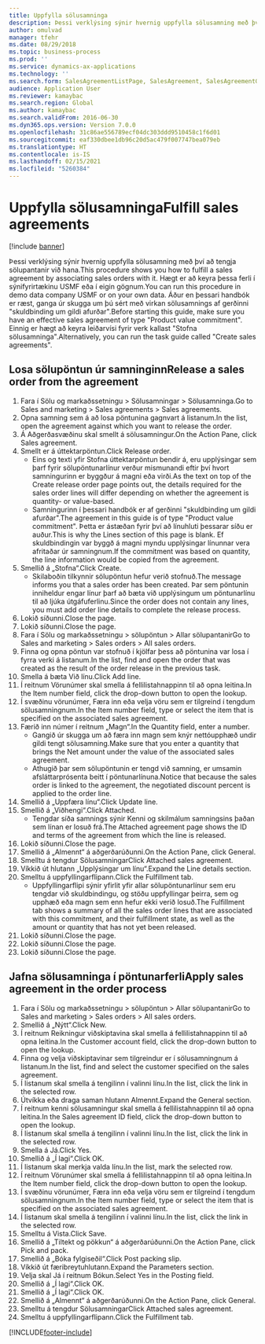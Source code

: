 ```yaml
---
title: Uppfylla sölusamninga
description: Þessi verklýsing sýnir hvernig uppfylla sölusamning með því að tengja sölupantanir við hana.
author: omulvad
manager: tfehr
ms.date: 08/29/2018
ms.topic: business-process
ms.prod: ''
ms.service: dynamics-ax-applications
ms.technology: ''
ms.search.form: SalesAgreementListPage, SalesAgreement, SalesAgreementGenerateReleaseOrder, SalesTableListPage, SalesTable, AgreementLine, SalesCreateOrder,  SalesEditLines, SalesAgreementHistory
audience: Application User
ms.reviewer: kamaybac
ms.search.region: Global
ms.author: kamaybac
ms.search.validFrom: 2016-06-30
ms.dyn365.ops.version: Version 7.0.0
ms.openlocfilehash: 31c86ae556789ecf04dc303ddd9510458c1f6d01
ms.sourcegitcommit: eaf330dbee1db96c20d5ac479f007747bea079eb
ms.translationtype: HT
ms.contentlocale: is-IS
ms.lasthandoff: 02/15/2021
ms.locfileid: "5260384"
---
```

# <a name="fulfill-sales-agreements"></a><span data-ttu-id="1300b-103">Uppfylla sölusamninga</span><span class="sxs-lookup"><span data-stu-id="1300b-103">Fulfill sales agreements</span></span>

[!include [banner](../../includes/banner.md)]

<span data-ttu-id="1300b-104">Þessi verklýsing sýnir hvernig uppfylla sölusamning með því að tengja sölupantanir við hana.</span><span class="sxs-lookup"><span data-stu-id="1300b-104">This procedure shows you how to fulfill a sales agreement by associating sales orders with it.</span></span> <span data-ttu-id="1300b-105">Hægt er að keyra þessa ferli í sýnifyrirtækinu USMF eða í eigin gögnum.</span><span class="sxs-lookup"><span data-stu-id="1300b-105">You can run this procedure in demo data company USMF or on your own data.</span></span> <span data-ttu-id="1300b-106">Áður en þessari handbók er ræst, ganga úr skugga um þú sért með virkan sölusamnings af gerðinni "skuldbinding um gildi afurðar".</span><span class="sxs-lookup"><span data-stu-id="1300b-106">Before starting this guide, make sure you have an effective sales agreement of type "Product value commitment".</span></span> <span data-ttu-id="1300b-107">Einnig er hægt að keyra leiðarvísi fyrir verk kallast "Stofna sölusamninga".</span><span class="sxs-lookup"><span data-stu-id="1300b-107">Alternatively, you can run the task guide called "Create sales agreements".</span></span>  




## <a name="release-a-sales-order-from-the-agreement"></a><span data-ttu-id="1300b-108">Losa sölupöntun úr samninginn</span><span class="sxs-lookup"><span data-stu-id="1300b-108">Release a sales order from the agreement</span></span>
1. <span data-ttu-id="1300b-109">Fara í Sölu og markaðssetningu > Sölusamningar > Sölusamninga.</span><span class="sxs-lookup"><span data-stu-id="1300b-109">Go to Sales and marketing > Sales agreements > Sales agreements.</span></span>
2. <span data-ttu-id="1300b-110">Opna samning sem á að losa pöntunina gagnvart á listanum.</span><span class="sxs-lookup"><span data-stu-id="1300b-110">In the list, open the agreement against which you want to release the order.</span></span>
3. <span data-ttu-id="1300b-111">Á Aðgerðasvæðinu skal smellt á sölusamningur.</span><span class="sxs-lookup"><span data-stu-id="1300b-111">On the Action Pane, click Sales agreement.</span></span>
4. <span data-ttu-id="1300b-112">Smellt er á úttektarpöntun.</span><span class="sxs-lookup"><span data-stu-id="1300b-112">Click Release order.</span></span>
    * <span data-ttu-id="1300b-113">Eins og texti yfir Stofna úttektarpöntun bendir á, eru upplýsingar sem þarf fyrir sölupöntunarlínur verður mismunandi eftir því hvort samningurinn er byggður á magni eða virði.</span><span class="sxs-lookup"><span data-stu-id="1300b-113">As the text on top of the  Create release order page points out, the details required for the sales order lines will differ depending on whether the agreement is quantity- or value-based.</span></span>  
    * <span data-ttu-id="1300b-114">Samningurinn í þessari handbók er af gerðinni "skuldbinding um gildi afurðar".</span><span class="sxs-lookup"><span data-stu-id="1300b-114">The agreement in this guide is of type "Product value commitment".</span></span> <span data-ttu-id="1300b-115">Þetta er ástæðan fyrir því að línuhluti þessarar síðu er auður.</span><span class="sxs-lookup"><span data-stu-id="1300b-115">This is why the Lines section of this page is blank.</span></span> <span data-ttu-id="1300b-116">Ef skuldbindingin var byggð á magni myndu upplýsingar línunnar vera afritaðar úr samningnum.</span><span class="sxs-lookup"><span data-stu-id="1300b-116">If the commitment was based on quantity, the line information would be copied from the agreement.</span></span>  
5. <span data-ttu-id="1300b-117">Smellið á „Stofna“.</span><span class="sxs-lookup"><span data-stu-id="1300b-117">Click Create.</span></span>
    * <span data-ttu-id="1300b-118">Skilaboðin tilkynnir sölupöntun hefur verið stofnuð.</span><span class="sxs-lookup"><span data-stu-id="1300b-118">The message informs you that a sales order has been created.</span></span> <span data-ttu-id="1300b-119">Þar sem pöntunin inniheldur engar línur þarf að bæta við upplýsingum um pöntunarlínu til að ljúka útgáfuferlinu.</span><span class="sxs-lookup"><span data-stu-id="1300b-119">Since the order does not contain any lines, you must add order line details to complete the release process.</span></span>   
6. <span data-ttu-id="1300b-120">Lokið síðunni.</span><span class="sxs-lookup"><span data-stu-id="1300b-120">Close the page.</span></span>
7. <span data-ttu-id="1300b-121">Lokið síðunni.</span><span class="sxs-lookup"><span data-stu-id="1300b-121">Close the page.</span></span>
8. <span data-ttu-id="1300b-122">Fara í Sölu og markaðssetningu > sölupöntun > Allar sölupantanir</span><span class="sxs-lookup"><span data-stu-id="1300b-122">Go to Sales and marketing > Sales orders > All sales orders.</span></span>
9. <span data-ttu-id="1300b-123">Finna og opna pöntun var stofnuð í kjölfar þess að pöntunina var losa í fyrra verki á listanum.</span><span class="sxs-lookup"><span data-stu-id="1300b-123">In the list, find and open the order that was created as the result of the order release in the previous task.</span></span>
10. <span data-ttu-id="1300b-124">Smella á bæta Við línu.</span><span class="sxs-lookup"><span data-stu-id="1300b-124">Click Add line.</span></span>
11. <span data-ttu-id="1300b-125">Í reitnum Vörunúmer skal smella á fellilistahnappinn til að opna leitina.</span><span class="sxs-lookup"><span data-stu-id="1300b-125">In the Item number field, click the drop-down button to open the lookup.</span></span>
12. <span data-ttu-id="1300b-126">Í svæðinu vörunúmer, Færa inn eða velja vöru sem er tilgreind í tengdum sölusamningnum.</span><span class="sxs-lookup"><span data-stu-id="1300b-126">In the Item number field, type or select the item that is specified on the associated sales agreement.</span></span>
13. <span data-ttu-id="1300b-127">Færið inn númer í reitnum „Magn“.</span><span class="sxs-lookup"><span data-stu-id="1300b-127">In the Quantity field, enter a number.</span></span>
    * <span data-ttu-id="1300b-128">Gangið úr skugga um að færa inn magn sem knýr nettóupphæð undir gildi tengt sölusamning.</span><span class="sxs-lookup"><span data-stu-id="1300b-128">Make sure that you enter a quantity that brings the Net amount under the value of the associated sales agreement.</span></span>  
    * <span data-ttu-id="1300b-129">Athugið þar sem sölupöntunin er tengd við samning, er umsamin afsláttarprósenta beitt í pöntunarlínuna.</span><span class="sxs-lookup"><span data-stu-id="1300b-129">Notice that because the sales order is linked to the agreement, the negotiated discount percent is applied to the order line.</span></span>  
14. <span data-ttu-id="1300b-130">Smellið á „Uppfæra línu“.</span><span class="sxs-lookup"><span data-stu-id="1300b-130">Click Update line.</span></span>
15. <span data-ttu-id="1300b-131">Smellið á „Viðhengi“.</span><span class="sxs-lookup"><span data-stu-id="1300b-131">Click Attached.</span></span>
    * <span data-ttu-id="1300b-132">Tengdar síða samnings sýnir Kenni og skilmálum samningsins þaðan sem línan er losuð frá.</span><span class="sxs-lookup"><span data-stu-id="1300b-132">The Attached agreement page shows the ID and terms of the agreement from which the line is released.</span></span>  
16. <span data-ttu-id="1300b-133">Lokið síðunni.</span><span class="sxs-lookup"><span data-stu-id="1300b-133">Close the page.</span></span>
17. <span data-ttu-id="1300b-134">Smellið á „Almennt“ á aðgerðarúðunni.</span><span class="sxs-lookup"><span data-stu-id="1300b-134">On the Action Pane, click General.</span></span>
18. <span data-ttu-id="1300b-135">Smelltu á tengdur Sölusamningar</span><span class="sxs-lookup"><span data-stu-id="1300b-135">Click Attached sales agreement.</span></span>
19. <span data-ttu-id="1300b-136">Víkkið út hlutann „Upplýsingar um línu“.</span><span class="sxs-lookup"><span data-stu-id="1300b-136">Expand the Line details section.</span></span>
20. <span data-ttu-id="1300b-137">Smelltu á uppfyllingarflipann.</span><span class="sxs-lookup"><span data-stu-id="1300b-137">Click the Fulfillment tab.</span></span>
    * <span data-ttu-id="1300b-138">Uppfyllingarflipi sýnir yfirlit yfir allar sölupöntunarlínur sem eru tengdar við skuldbindingu, og stöðu uppfyllingar þeirra, sem og upphæð eða magn sem enn hefur ekki verið losuð.</span><span class="sxs-lookup"><span data-stu-id="1300b-138">The Fulfillment tab shows a summary of all the sales order lines that are associated with this commitment, and their fulfillment state, as well as the amount or quantity that has not yet been released.</span></span>   
21. <span data-ttu-id="1300b-139">Lokið síðunni.</span><span class="sxs-lookup"><span data-stu-id="1300b-139">Close the page.</span></span>
22. <span data-ttu-id="1300b-140">Lokið síðunni.</span><span class="sxs-lookup"><span data-stu-id="1300b-140">Close the page.</span></span>
23. <span data-ttu-id="1300b-141">Lokið síðunni.</span><span class="sxs-lookup"><span data-stu-id="1300b-141">Close the page.</span></span>

## <a name="apply-sales-agreement-in-the-order-process"></a><span data-ttu-id="1300b-142">Jafna sölusamninga í pöntunarferli</span><span class="sxs-lookup"><span data-stu-id="1300b-142">Apply sales agreement in the order process</span></span>
1. <span data-ttu-id="1300b-143">Fara í Sölu og markaðssetningu > sölupöntun > Allar sölupantanir</span><span class="sxs-lookup"><span data-stu-id="1300b-143">Go to Sales and marketing > Sales orders > All sales orders.</span></span>
2. <span data-ttu-id="1300b-144">Smellið á „Nýtt“.</span><span class="sxs-lookup"><span data-stu-id="1300b-144">Click New.</span></span>
3. <span data-ttu-id="1300b-145">Í reitnum Reikningur viðskiptavina skal smella á fellilistahnappinn til að opna leitina.</span><span class="sxs-lookup"><span data-stu-id="1300b-145">In the Customer account field, click the drop-down button to open the lookup.</span></span>
4. <span data-ttu-id="1300b-146">Finna og velja viðskiptavinar sem tilgreindur er í sölusamningnum á listanum.</span><span class="sxs-lookup"><span data-stu-id="1300b-146">In the list, find and select the customer specified on the sales agreement.</span></span>
5. <span data-ttu-id="1300b-147">Í listanum skal smella á tengilinn í valinni línu.</span><span class="sxs-lookup"><span data-stu-id="1300b-147">In the list, click the link in the selected row.</span></span>
6. <span data-ttu-id="1300b-148">Útvíkka eða draga saman hlutann Almennt.</span><span class="sxs-lookup"><span data-stu-id="1300b-148">Expand the General section.</span></span>
7. <span data-ttu-id="1300b-149">Í reitnum kenni sölusamningur skal smella á fellilistahnappinn til að opna leitina.</span><span class="sxs-lookup"><span data-stu-id="1300b-149">In the Sales agreement ID field, click the drop-down button to open the lookup.</span></span>
8. <span data-ttu-id="1300b-150">Í listanum skal smella á tengilinn í valinni línu.</span><span class="sxs-lookup"><span data-stu-id="1300b-150">In the list, click the link in the selected row.</span></span>
9. <span data-ttu-id="1300b-151">Smella á Já.</span><span class="sxs-lookup"><span data-stu-id="1300b-151">Click Yes.</span></span>
10. <span data-ttu-id="1300b-152">Smellið á „Í lagi“.</span><span class="sxs-lookup"><span data-stu-id="1300b-152">Click OK.</span></span>
11. <span data-ttu-id="1300b-153">Í listanum skal merkja valda línu.</span><span class="sxs-lookup"><span data-stu-id="1300b-153">In the list, mark the selected row.</span></span>
12. <span data-ttu-id="1300b-154">Í reitnum Vörunúmer skal smella á fellilistahnappinn til að opna leitina.</span><span class="sxs-lookup"><span data-stu-id="1300b-154">In the Item number field, click the drop-down button to open the lookup.</span></span>
13. <span data-ttu-id="1300b-155">Í svæðinu vörunúmer, Færa inn eða velja vöru sem er tilgreind í tengdum sölusamningnum.</span><span class="sxs-lookup"><span data-stu-id="1300b-155">In the Item number field, type or select the item that is specified on the associated sales agreement.</span></span>
14. <span data-ttu-id="1300b-156">Í listanum skal smella á tengilinn í valinni línu.</span><span class="sxs-lookup"><span data-stu-id="1300b-156">In the list, click the link in the selected row.</span></span>
15. <span data-ttu-id="1300b-157">Smelltu á Vista.</span><span class="sxs-lookup"><span data-stu-id="1300b-157">Click Save.</span></span>
16. <span data-ttu-id="1300b-158">Smellið á „Tiltekt og pökkun“ á aðgerðarúðunni.</span><span class="sxs-lookup"><span data-stu-id="1300b-158">On the Action Pane, click Pick and pack.</span></span>
17. <span data-ttu-id="1300b-159">Smellið á „Bóka fylgiseðil“.</span><span class="sxs-lookup"><span data-stu-id="1300b-159">Click Post packing slip.</span></span>
18. <span data-ttu-id="1300b-160">Víkkið út færibreytuhlutann.</span><span class="sxs-lookup"><span data-stu-id="1300b-160">Expand the Parameters section.</span></span>
19. <span data-ttu-id="1300b-161">Velja skal Já í reitnum Bókun.</span><span class="sxs-lookup"><span data-stu-id="1300b-161">Select Yes in the Posting field.</span></span>
20. <span data-ttu-id="1300b-162">Smellið á „Í lagi“.</span><span class="sxs-lookup"><span data-stu-id="1300b-162">Click OK.</span></span>
21. <span data-ttu-id="1300b-163">Smellið á „Í lagi“.</span><span class="sxs-lookup"><span data-stu-id="1300b-163">Click OK.</span></span>
22. <span data-ttu-id="1300b-164">Smellið á „Almennt“ á aðgerðarúðunni.</span><span class="sxs-lookup"><span data-stu-id="1300b-164">On the Action Pane, click General.</span></span>
23. <span data-ttu-id="1300b-165">Smelltu á tengdur Sölusamningar</span><span class="sxs-lookup"><span data-stu-id="1300b-165">Click Attached sales agreement.</span></span>
24. <span data-ttu-id="1300b-166">Smelltu á uppfyllingarflipann.</span><span class="sxs-lookup"><span data-stu-id="1300b-166">Click the Fulfillment tab.</span></span>



[!INCLUDE[footer-include](../../../includes/footer-banner.md)]